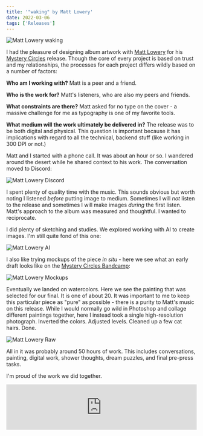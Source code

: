 ```yaml
---
title: '"waking" by Matt Lowery'
date: 2022-03-06
tags: ['Releases']
---
```


![Matt Lowery waking](/rm_ation/images/matt-lowery-waking.jpg)

I had the pleasure of designing album artwork with [Matt Lowery](https://mattlowery.bandcamp.com/album/waking) for his [Mystery Circles](https://mysterycircles.com/) release. Though the core of every project is based on trust and my relationships, the processes for each project differs wildly based on a number of factors:<!--x-->

**Who am I working with?** Matt is a peer and a friend.

**Who is the work for?** Matt's listeners, who are also my peers and friends.

**What constraints are there?** Matt asked for no type on the cover - a massive challenge for me as typography is one of my favorite tools.

**What medium will the work ultimately be delivered in?** The release was to be both digital and physical. This question is important because it has implications with regard to all the technical, backend stuff (like working in 300 DPI or not.)

Matt and I started with a phone call. It was about an hour or so. I wandered around the desert while he shared context to his work. The conversation moved to Discord:

![Matt Lowery Discord](/rm_ation/images/matt-lowery-discord.png)

I spent plenty of quality time with the music. This sounds obvious but worth noting I listened _before_ putting image to medium. Sometimes I will _not_ listen to the release and sometimes I will make images _during_ the first listen. Matt's approach to the album was measured and thoughtful. I wanted to reciprocate.

I did plenty of sketching and studies. We explored working with AI to create images. I'm still quite fond of this one:

![Matt Lowery AI](/rm_ation/images/matt-lowery-ai.jpg)

I also like trying mockups of the piece _in situ_ - here we see what an early draft looks like on the [Mystery Circles Bandcamp](https://mysterycircles.bandcamp.com/):

![Matt Lowery Mockups](/rm_ation/images/matt-lowery-mockups.jpg)

Eventually we landed on watercolors. Here we see the painting that was selected for our final. It is one of about 20. It was important to me to keep this particular piece as "pure" as possible - there is a purity to Matt's music on this release. While I would normally go wild in Photoshop and collage different paintings together, here I instead took a single high-resolution photograph. Inverted the colors. Adjusted levels. Cleaned up a few cat hairs. Done.

![Matt Lowery Raw](/rm_ation/images/matt-lowery-raw.jpg)

All in it was probably around 50 hours of work. This includes conversations, painting, digital work, shower thoughts, dream puzzles, and final pre-press tasks.

I'm proud of the work we did together.

<iframe style="border: 0; width: 100%; height: 120px;" src="https://bandcamp.com/EmbeddedPlayer/album=42238277/size=large/bgcol=333333/linkcol=0f91ff/tracklist=false/artwork=small/transparent=true/" seamless><a href="https://mattlowery.bandcamp.com/album/waking">Waking by Matt Lowery</a></iframe>
